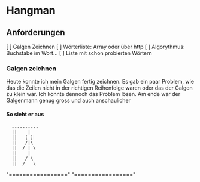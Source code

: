 # Hangman

## Anforderungen
[ ] Galgen Zeichnen
[ ] Wörterliste: Array oder über http
[ ] Algorythmus: Buchstabe im Wort...
[ ] Liste mit schon probierten Wörtern

### Galgen zeichnen

Heute konnte ich mein Galgen fertig zeichnen. Es gab ein paar Problem, wie das die Zeilen nicht in der richtigen Reihenfolge waren 
oder das der Galgen zu klein war. Ich konnte dennoch das Problem lösen. Am ende war der Galgenmann genug gross und auch anschaulicher
#### So sieht er aus
      ----------
      ||    |  
      ||   [ ] 
      ||   /|\ 
      ||  / | \
      ||    |  
      ||   / \ 
      ||  /   \
  "=================" 
  "================="
 

